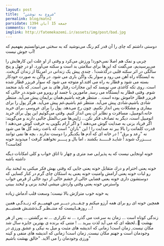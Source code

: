 ```yaml
---
layout: post
title:  "شروع به نوشتن"
permalink: blog/matn2
parsidate: جمعه 15 آبان 1394
comments: true
imglink: http://fatemekazemi.ir/assets/img/post/bad.jpg
---
```

دوستی داشتم که چای را آن قدر کم رنگ می‌‌نوشید که به سختی می‌‌توانستیم بفهمیم که آب جوش نیست!

چربی‌ و نمک هم اصلا نمی‌‌خورد!
 ورزش می‌‌کرد و وقتی از ا‌و علت این کار‌هایش را می‌‌پرسیدیم، می‌‌گفت که این‌ها برای سلامتی‌ بد است و سکته می‌‌آورد.
ا‌و در چهل و پنج سالگی در اثر سکته قلبی درگذشت! 
.
چندی پیش یک زندانی در امریکا از زندان گریخت.
به ایستگاه راه آهن می رود و سوار یک واگن باری می شود.
در واگن به صورت خودکار بسته می شود و قطار به راه می افتد.او متوجه می شود که سوار فریزر قطار شده است. روی تکه کاغذی می نویسد که این مجازات رفتار های بد من است, که باید منجمد شوم.
وقتی قطار به ایستگاه می رسد, مامورین با جسد او روبرو می شوند.در حالی که فریزر قطار خاموش بوده است.
.
منتظر هرچه باشیم،همان برایمان پیش می‌‌آید. منتظر شادی باشیم،شادی پیش می‌‌آید.
منتظر غم باشیم،غم پیش می‌‌آید.
هرگز پول را برای بیماری و مشکلات پس انداز نکنیم. چون رخ می‌‌دهد.
پول را برای عروسی ،برای خرید خانه،اتومبیل، مسافرت و نظایر آن پس انداز کنیم.
وقتی می‌‌گوئیم این پول برای خرید اتومبیل است، دیگر به تصادف فکر نکن...
ژاپنی‌ها ضرب‌المثل جالبی دارند و می‌گویند: 
اگر فریاد بزنی به صدایت گوش می‌دهند !
و اگر آرام بگویی به حرفت گوش می‌دهند !
قدرت کلماتت را بالا ببر نه صدایت را ! 
این "باران" است که باعث رشد گل ها می شود نه "رعد و برق" !
در خانه ای که آدم ها یکدیگر را دوست ندارند ،
بچه ها نمی توانند بـــــزرگ شوند !
شایـد قــــــد بکشند ، 
اما بال و پـــــر نخواهند گرفت !
ﻣﻴﺪﻭﻧید ﺧﻮﻧﻪ ﻛﺠﺎﺳﺖ؟

ﺧﻮﻧﻪ ﺍﻭﻧﺠﺎﻳﻰ ﻧﻴﺴﺖ ﻛﻪ ﻳﻪ ﭘﺬﻳﺮﺍﻳﻰ ﺻﺪ ﻣﺘﺮﻯ و چهار ﺗﺎ ﺍﺗﺎﻕ ﺧﻮﺍﺏ و ﻛﻠﻰ ﺍﻣﻜﺎﻧﺎﺕ ﺩﻳﮕﻪ ﺩﺍﺷﺘﻪ ﺑﺎﺷﻪ

خونه يعنى احترام و درك متقابل 
ﺧﻮﻧﻪ ﻳﻌﻨﻰ ﺟﺎﻳﻰ ﻛﻪ ﻭﻗﺘﻰ ﺑﻬﺶ ﻓﻜﺮ ﻣﻴﻜﻨﻰ ﻳﻪ ﻟﺒﺨﻨﺪ ﺑﻴﺎﺩ ﺭﻭ ﻟﺒﺎﺕ
خونه يعنى آرامش وامنيت
ﺧﻮﻧﻪ ﻳﻌﻨﻰ ﻳﻪ ﺍﺳﺘﻜﺎﻥ ﭼﺎﻯ ﮔﺮﻡ ﺩﺭ ﻛﻨﺎﺭ ﻛﺴﺎﻳﻰ ﻛﻪ ﺩﻭﺳﺘﺸﻮﻥ ﺩﺍﺭﻯ
خونه يعنى فضايى خالى از خشم 
خالى از دود
خالى از قرص خواب واسترس
ﺧﻮﻧﻪ ﻳﻌﻨﻰ ﻭﻗﺘﻰ ﻭﺍﺭﺩﺵ ﻣﻴﺸﻰ ﻟﺒﺨﻨﺪ بزنى و لبخند ببينى

ﻳﻪ ﺧﻮﻧﻪ ﺧﻮﺏ ﻣﺘﺮﺍﮊﺵ ﺑﺎﻻ ﻧﻴﺴﺖ؛ ﻭﺳﻌﺖ ﻗﻠﺐ ﺁﺩﻣﺎﺵ ﺯﻳﺎﺩﻩ

ﻫﻤﭽﻴﻦ ﺧﻮﻧﻪ ای ﺭﻭ ﺑﺮﺍﻯ ﻫﻤﻪ ﺁﺭﺯﻭ ﻣﻴﻜﻨﻢ
و چـقـــدر دیـــر می فهمیـــم که 
زنــدگـی همین روزهــاییست که
منتــظـر گــذشتنـش هستیـــم ...!

زندگی کوتاه است ...
زمان به سرعت می گذرد ...
نه تکراری ... نه برگشتی ...
پس از هر لحظه ای که می آید 
لذت ببرید ... !
متنى که برنده ی بهترین جایزه سال شد..󾬐
 بهشت مکان نیست,
زمان است!
زمانی که اندیشه های مثبت
و میل به نیکی
و عشق ورزی در وجودمان است
و جهنم مکان نیست,
زمان است!
زمانی که اندیشه های منفی
و کینه ورزی وجودمان را می آلاید.
 "خالق بهشت باشیم"
